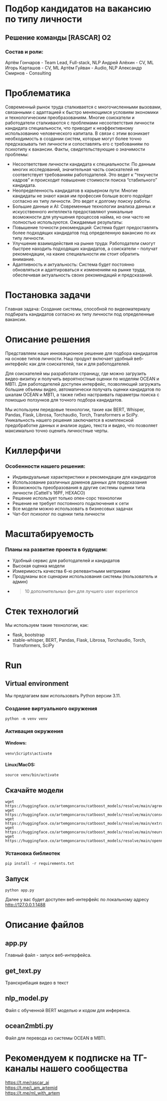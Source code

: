 # Подбор кандидатов на вакансию по типу личности

## Решение команды [RASCAR] O2
### Состав и роли:
Артём Гончаров - Team Lead, Full-stack, NLP
Андрей Алёхин - CV, ML
Игорь Карташов - CV, ML
Артём Гуйван - Audio, NLP
Александр Смирнов - Consulting

# Проблематика

Современный рынок труда сталкивается с многочисленными вызовами, связанными с адаптацией к
быстро меняющимся условиям экономики и технологическим преобразованиям. Многие соискатели и
работодатели сталкиваются с проблемами несоответствия личности кандидата специальности, что
приводит к неэффективному использованию человеческого капитала.
В связи с этим возникает необходимость в создании систем, которые могут более точно
предсказывать тип личности и сопоставлять его с требованиям по психотипу к вакансии.
Факты, свидетельствующие о значимости проблемы:
- Несоответствие личности кандидата к специальности: По данным многих исследований,
значительная часть соискателей не соответствует требованиям работодателей. Это ведет к
“текучести кадров” и происходит повышение стоимости поиска “стабильного” кандидата.
- Неопределенность кандидатов в карьерном пути: Многие кандидаты не знают какая им профессия
больше всего подойдет согласно их типу личности. Это ведет к долгому поиску работы.
- Большие данные и AI: Современные технологии анализа данных и искусственного интеллекта
предоставляют уникальные возможности для улучшения процессов найма, но они часто не
полностью используются.
Ожидаемые результаты:
- Повышение точности рекомендаций: Система будет предоставлять более подходящих кандидатов
под определенную вакансию по их типу личности.
- Улучшение взаимодействия на рынке труда: Работодатели смогут быстрее находить подходящих
кандидатов, а соискатели – получат рекомендации, на какие специальности им стоит обратить
внимание.
- Адаптивность и актуальность: Система будет постоянно обновляться и адаптироваться к
изменениям на рынке труда, обеспечивая актуальность своих рекомендаций и предсказаний.

# Постановка задачи

Главная задача:
Создание системы, способной по видеоматериалу подбирать кандидатов согласно их типу личности
под определенные вакансии.

# Описание решения

Представляем наше инновационное решение для подбора кандидатов на основе типов личности. Наш продукт включает удобный веб-интерфейс как для соискателей, так и для работодателей.

Для соискателей мы разработали страницу, где можно загрузить видео-визитку и получить вероятностные оценки по моделям OCEAN и MBTI. Для работодателей доступен интерфейс, позволяющий загружать большие объемы видео, автоматически получать оценки кандидатов по шкалам OCEAN и MBTI, а также гибко настраивать параметры поиска с помощью ползунков для точного подбора кандидатов.

Мы используем передовые технологии, такие как BERT, Whisper, Pandas, Flask, Librosa, Torchaudio, Torch, Transformers и SciPy. Уникальность нашего решения заключается в комплексной предобработке данных и анализе аудио, текста и видео, что позволяет максимально точно оценить личностные черты.

# Киллерфичи

### Особенности нашего решения:

- Индивидуальные характеристики и рекомендации для кандидатов
- Использование различных доменов данных для предсказания
- Возможность преобразования в другие системы оценки типа личности (Cattell's 16PF, HEXACO)
- Решение использует только опен-сорс технологии
- Решение не требует постоянного подключения к сети
- Все модели можно использовать в бизнесовых задачах
- Чат-бот психолог по оценки типа личности

# Масштабируемость

### Планы на развитие проекта в будущем:

- Удобный сервис для работодателей и кандидатов
- Высокая оценка модели
- Измеримость качества 6-ю релевантными метриками
- Продуманы все сценарии использования системы
(пользователь и админ)
- >10 дополнительных фич для лучшего user experience

# Стек технологий

Мы используем такие технологии, как:
- flask, bootstrap
- stable-whisper, BERT, Pandas, Flask, Librosa, Torchaudio, Torch, Transformers, SciPy

# Run


## Virtual environment

Мы предлагаем вам использовать Python версии 3.11.

### Создание виртуального окружения
```
python -m venv venv
```
### Активация окружения

#### Windows:
```
venv\Scripts\activate
```
#### Linux/MacOS:
```
source venv/bin/activate
```

## Скачайте модели

```
wget https://huggingface.co/artemgoncarov/catboost_models/resolve/main/agreeableness_best_model.cbm
wget https://huggingface.co/artemgoncarov/catboost_models/resolve/main/conscientiousness_best_model.cbm
wget https://huggingface.co/artemgoncarov/catboost_models/resolve/main/extraversion_best_model.cbm
wget https://huggingface.co/artemgoncarov/catboost_models/resolve/main/neuroticism_best_model.cbm
wget https://huggingface.co/artemgoncarov/catboost_models/resolve/main/openness_best_model.cbm
```

### Установка библиотек

```
pip install -r requirements.txt
```

## Запуск

```
python app.py
```

Далее у вас будет доступен веб-интерфейс по локальному адресу http://127.0.0.1:1488


# Описание файлов

## app.py

Главный файл - запуск веб-интерфейса.

## get_text.py

Транскрибация видео в текст

## nlp_model.py

Файл с обученной BERT моделью и кодом для инференса.

## ocean2mbti.py

Файл для перевода из системы OCEAN в MBTI.

# Рекомендуем к подписке на ТГ-каналы нашего сообщества

https://t.me/rascar_ai \
https://t.me/i_am_artemid \
https://t.me/ml_with_artem
